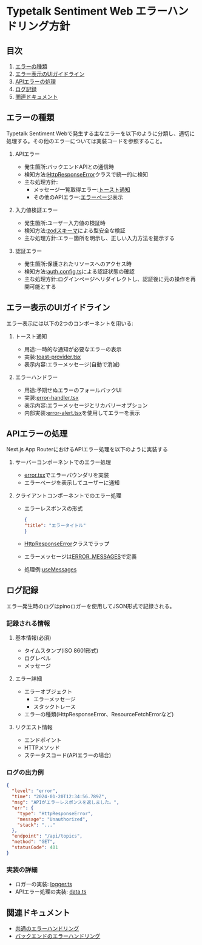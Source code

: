# Typetalk Sentiment Web エラーハンドリング方針

## 目次

1. [エラーの種類](#エラーの種類)
2. [エラー表示のUIガイドライン](#エラー表示のuiガイドライン)
3. [APIエラーの処理](#apiエラーの処理)
4. [ログ記録](#ログ記録)
5. [関連ドキュメント](#関連ドキュメント)

## エラーの種類

Typetalk Sentiment Webで発生する主なエラーを以下のように分類し、適切に処理する。その他のエラーについては実装コードを参照すること。

1. APIエラー
    - 発生箇所:バックエンドAPIとの通信時
    - 検知方法:[HttpResponseError](../src/app/lib/errors.ts)クラスで統一的に検知
    - 主な処理方針:
        - メッセージ一覧取得エラー:[トースト通知](../src/app/contexts/toast-provider.tsx)
        - その他のAPIエラー:[エラーページ](../src/app/error.tsx)表示

2. 入力値検証エラー
    - 発生箇所:ユーザー入力値の検証時
    - 検知方法:[zodスキーマ](../src/app/api/topics/[topicId]/messages/route.ts)による型安全な検証
    - 主な処理方針:エラー箇所を明示し、正しい入力方法を提示する

3. 認証エラー
    - 発生箇所:保護されたリソースへのアクセス時
    - 検知方法:[auth.config.ts](../src/auth.config.ts)による認証状態の確認
    - 主な処理方針:ログインページへリダイレクトし、認証後に元の操作を再開可能とする

## エラー表示のUIガイドライン

エラー表示には以下の2つのコンポーネントを用いる:

1. トースト通知
    - 用途:一時的な通知が必要なエラーの表示
    - 実装:[toast-provider.tsx](../src/app/contexts/toast-provider.tsx)
    - 表示内容:エラーメッセージ(自動で消滅)

2. エラーハンドラー
    - 用途:予期せぬエラーのフォールバックUI
    - 実装:[error-handler.tsx](../src/app/components/error/error-handler.tsx)
    - 表示内容:エラーメッセージとリカバリーオプション
    - 内部実装:[error-alert.tsx](../src/app/components/error/error-alert.tsx)を使用してエラーを表示

## APIエラーの処理

Next.js App RouterにおけるAPIエラー処理を以下のように実装する

1. サーバーコンポーネントでのエラー処理
    - [error.tsx](../src/app/error.tsx)でエラーバウンダリを実装
    - エラーページを表示してユーザーに通知

2. クライアントコンポーネントでのエラー処理
    - エラーレスポンスの形式

        ```json
        {
        "title": "エラータイトル"
        }
        ```

    - [HttpResponseError](../src/app/lib/errors.ts)クラスでラップ
    - エラーメッセージは[ERROR_MESSAGES](../src/app/lib/constants.ts)で定義
    - 処理例:[useMessages](../src/app/spaces/[spaceKey]/topics/[topicId]/messages/hooks/useMessages.ts)

## ログ記録

エラー発生時のログはpinoロガーを使用してJSON形式で記録される。

### 記録される情報

1. 基本情報(必須)
   - タイムスタンプ(ISO 8601形式)
   - ログレベル
   - メッセージ

2. エラー詳細
   - エラーオブジェクト
     - エラーメッセージ
     - スタックトレース
   - エラーの種類(HttpResponseError、ResourceFetchErrorなど)

3. リクエスト情報
   - エンドポイント
   - HTTPメソッド
   - ステータスコード(APIエラーの場合)

### ログの出力例

```json
{
  "level": "error",
  "time": "2024-01-20T12:34:56.789Z",
  "msg": "APIがエラーレスポンスを返しました。",
  "err": {
    "type": "HttpResponseError",
    "message": "Unauthorized",
    "stack": "..."
  },
  "endpoint": "/api/topics",
  "method": "GET",
  "statusCode": 401
}
```

### 実装の詳細

- ロガーの実装: [logger.ts](../src/app/lib/logger.ts)
- APIエラー処理の実装: [data.ts](../src/app/lib/data.ts)

## 関連ドキュメント

- [共通のエラーハンドリング](../../../docs/error-handling-root.md)
- [バックエンドのエラーハンドリング](../../api/docs/error-handling-api.md)
